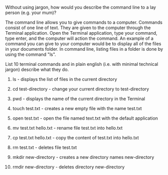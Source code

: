 Without using jargon, how would you describe the command line to a lay person (e.g. your mum)?

The command line allows you to give commands to a computer. Commands consist of one line of text. They are given to the computer through the Terminal application. Open the Terminal application, type your command, type enter, and the computer will action the command. An example of a command you can give to your computer would be to display all of the files in your documents folder. In command line, listing files in a folder is done by using the command "ls".

 List 10 terminal commands and in plain english (i.e. with minimal technical jargon) describe what they do.

 1. ls - displays the list of files in the current directory

 2. cd test-directory - change your current directory to test-directory

 3. pwd - displays the name of the current directory in the Terminal

 4. touch test.txt - creates a new empty file with the name test.txt

 5. open test.txt - open the file named text.txt with the default application

 6. mv test.txt hello.txt - rename file test.txt into hello.txt

 7. cp test.txt hello.txt - copy the content of test.txt into hello.txt

 8. rm test.txt - deletes file test.txt

 9. mkdir new-directory - creates a new directory names new-directory

 10. rmdir new-directory - deletes directory new-directory



